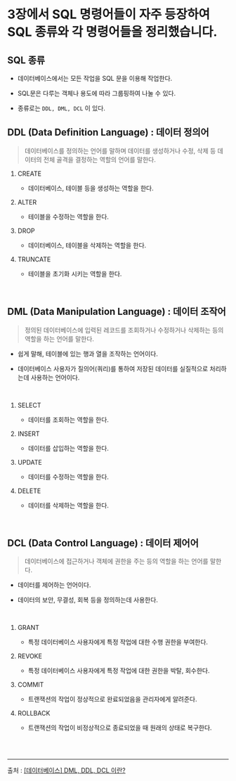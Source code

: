 # 3장에서 SQL 명령어들이 자주 등장하여 SQL 종류와 각 명령어들을 정리했습니다.

## SQL 종류

- 데이터베이스에서는 모든 작업을 SQL 문을 이용해 작업한다.

- SQL문은 다루는 객체나 용도에 따라 그룹핑하여 나눌 수 있다.

- 종류로는 `DDL, DML, DCL` 이 있다.

## DDL (Data Definition Language) : 데이터 정의어

> 데이터베이스를 정의하는 언어를 말하며 데이터를 생성하거나 수정, 삭제 등 데이터의 전체 골격을 결정하는 역할의 언어를 말한다.

1. CREATE

    - 데이터베이스, 테이블 등을 생성하는 역할을 한다.

2. ALTER

    - 테이블을 수정하는 역할을 한다.

3. DROP

    - 데이터베이스, 테이블을 삭제하는 역할을 한다.

4. TRUNCATE
    
    - 테이블을 초기화 시키는 역할을 한다.

<br>

## DML (Data Manipulation Language) : 데이터 조작어

> 정의된 데이터베이스에 입력된 레코드를 조회하거나 수정하거나 삭제하는 등의 역할을 하는 언어를 말한다.

- 쉽게 말해, 테이블에 있는 행과 열을 조작하는 언어이다.

- 데이터베이스 사용자가 질의어(쿼리)를 통하여 저장된 데이터를 실질적으로 처리하는데 사용하는 언어이다.

<br>

1. SELECT
    
    - 데이터를 조회하는 역할을 한다.

2. INSERT

    - 데이터를 삽입하는 역할을 한다.

3. UPDATE

    - 데이터를 수정하는 역할을 한다.

4. DELETE

    - 데이터를 삭제하는 역할을 한다.

<br>

## DCL (Data Control Language) : 데이터 제어어

> 데이터베이스에 접근하거나 객체에 권한을 주는 등의 역할을 하는 언어를 말한다.

- 데이터를 제어하는 언어이다.

- 데이터의 보안, 무결성, 회복 등을 정의하는데 사용한다.

<br>

1. GRANT

    - 특정 데이터베이스 사용자에게 특정 작업에 대한 수행 권한을 부여한다.

2. REVOKE

    - 특정 데이터베이스 사용자에게 특정 작업에 대한 권한을 박탈, 회수한다.

3. COMMIT

    - 트랜잭션의 작업이 정상적으로 완료되었음을 관리자에게 알려준다.

4. ROLLBACK

    - 트랜잭션의 작업이 비정상적으로 종료되었을 때 원래의 상태로 복구한다.

<br><br>

---

출처 : [[데이터베이스] DML, DDL, DCL 이란?](https://cbw1030.tistory.com/71)
